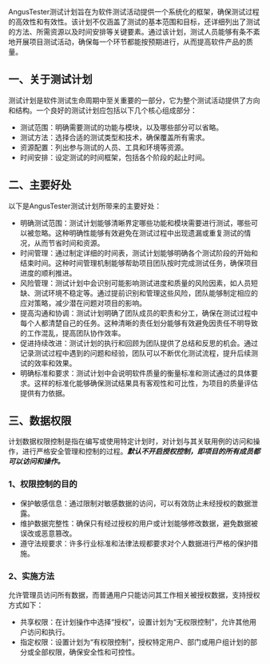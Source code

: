 [//]: # (测试计划介绍)

[//]: # (=====)

AngusTester测试计划旨在为软件测试活动提供一个系统化的框架，确保测试过程的高效性和有效性。该计划不仅涵盖了测试的基本范围和目标，还详细列出了测试的方法、所需资源以及时间安排等关键要素。通过该计划，测试人员能够有条不紊地开展项目测试活动，确保每一个环节都能按预期进行，从而提高软件产品的质量。

## 一、关于测试计划

测试计划是软件测试生命周期中至关重要的一部分，它为整个测试活动提供了方向和结构。一个良好的测试计划应包括以下几个核心组成部分：

- 测试范围：明确需要测试的功能与模块，以及哪些部分可以省略。
- 测试方法：选择合适的测试类型和技术，确保覆盖所有需求。
- 资源配置：列出参与测试的人员、工具和环境等资源。
- 时间安排：设定测试的时间框架，包括各个阶段的起止时间。

## 二、主要好处

以下是AngusTester测试计划所带来的主要好处：

- 明确测试范围：测试计划能够清晰界定哪些功能和模块需要进行测试，哪些可以被忽略。这种明确性能够有效避免在测试过程中出现遗漏或重复测试的情况，从而节省时间和资源。
- 时间管理：通过制定详细的时间表，测试计划能够明确各个测试阶段的开始和结束时间。这种时间管理机制能够帮助项目团队按时完成测试任务，确保项目进度的顺利推进。
- 风险管理：测试计划中会识别可能影响测试进度和质量的风险因素，如人员短缺、测试环境不稳定等。通过提前识别和管理这些风险，团队能够制定相应的应对策略，减少潜在问题对项目的影响。
- 提高沟通和协调：测试计划明确了团队成员的职责和分工，确保在测试过程中每个人都清楚自己的任务。这种清晰的责任划分能够有效避免因责任不明导致的工作混乱，提高团队协作效率。
- 促进持续改进：测试计划的执行和回顾为团队提供了总结和反思的机会。通过记录测试过程中遇到的问题和经验，团队可以不断优化测试流程，提升后续测试的效率和效果。
- 明确标准和要求：测试计划中会说明软件质量的衡量标准和测试通过的具体要求。这样的标准化能够确保测试结果具有客观性和可比性，为项目的质量评估提供有力依据。

## 三、数据权限

计划数据权限控制是指在编写或使用特定计划时，对计划与其关联用例的访问和操作，进行严格安全管理和控制的过程。***默认不开启授权控制，即项目的所有成员都可以访问和操作。***

### 1、权限控制的目的

- 保护敏感信息：通过限制对敏感数据的访问，可以有效防止未经授权的数据泄露。
- 维护数据完整性：确保只有经过授权的用户或计划能够修改数据，避免数据被误改或恶意篡改。
- 遵守法规要求：许多行业标准和法律法规都要求对个人数据进行严格的保护措施。

### 2、实施方法

允许管理员访问所有数据，而普通用户只能访问其工作相关被授权数据，支持授权方式如下：

- 共享权限：在计划操作中选择“授权”，设置计划为“无权限控制”，允许其他用户访问和执行。
- 指定权限：设置计划为“有权限控制”，授权特定用户、部门或用户组计划的部分或全部权限，确保安全性和可控性。

